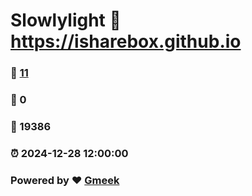 # Slowlylight :link: https://isharebox.github.io 
### :page_facing_up: [11](https://isharebox.github.io/tag.html) 
### :speech_balloon: 0 
### :hibiscus: 19386 
### :alarm_clock: 2024-12-28 12:00:00 
### Powered by :heart: [Gmeek](https://github.com/Meekdai/Gmeek)
